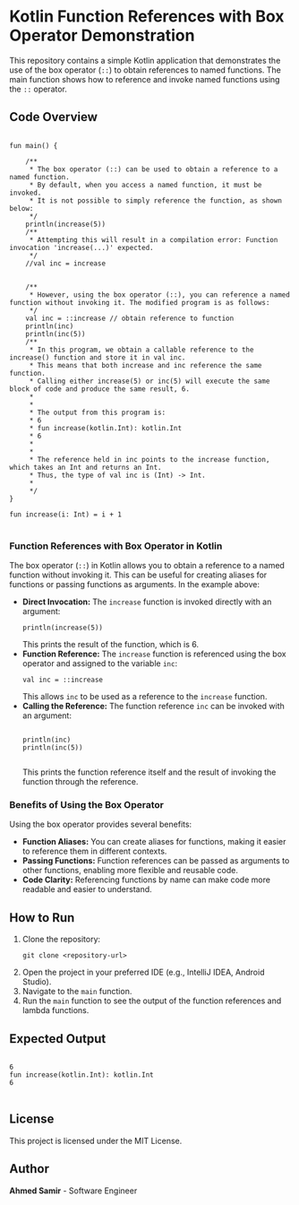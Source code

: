 
<body>

<h1>Kotlin Function References with Box Operator Demonstration</h1>

<p>This repository contains a simple Kotlin application that demonstrates the use of the box operator (<code>::</code>) to obtain references to named functions. The main function shows how to reference and invoke named functions using the <code>::</code> operator.</p>

<h2>Code Overview</h2>

<pre>
<code>
fun main() {

    /**
     * The box operator (::) can be used to obtain a reference to a named function.
     * By default, when you access a named function, it must be invoked.
     * It is not possible to simply reference the function, as shown below:
     */
    println(increase(5))
    /**
     * Attempting this will result in a compilation error: Function invocation 'increase(...)' expected.
     */
    //val inc = increase


    /**
     * However, using the box operator (::), you can reference a named function without invoking it. The modified program is as follows:
     */
    val inc = ::increase // obtain reference to function
    println(inc)
    println(inc(5))
    /**
     * In this program, we obtain a callable reference to the increase() function and store it in val inc.
     * This means that both increase and inc reference the same function.
     * Calling either increase(5) or inc(5) will execute the same block of code and produce the same result, 6.
     *
     *
     * The output from this program is:
     * 6
     * fun increase(kotlin.Int): kotlin.Int
     * 6
     *
     *
     * The reference held in inc points to the increase function, which takes an Int and returns an Int.
     * Thus, the type of val inc is (Int) -> Int.
     *
     */
}

fun increase(i: Int) = i + 1
</code>
</pre>

<h3>Function References with Box Operator in Kotlin</h3>

<p>The box operator (<code>::</code>) in Kotlin allows you to obtain a reference to a named function without invoking it. This can be useful for creating aliases for functions or passing functions as arguments. In the example above:</p>

<ul>
    <li><strong>Direct Invocation:</strong> The <code>increase</code> function is invoked directly with an argument:
        <pre><code>println(increase(5))</code></pre>
        This prints the result of the function, which is 6.
    </li>
    <li><strong>Function Reference:</strong> The <code>increase</code> function is referenced using the box operator and assigned to the variable <code>inc</code>:
        <pre><code>val inc = ::increase</code></pre>
        This allows <code>inc</code> to be used as a reference to the <code>increase</code> function.
    </li>
    <li><strong>Calling the Reference:</strong> The function reference <code>inc</code> can be invoked with an argument:
        <pre><code>
println(inc)
println(inc(5))
        </code></pre>
        This prints the function reference itself and the result of invoking the function through the reference.
    </li>
</ul>

<h3>Benefits of Using the Box Operator</h3>

<p>Using the box operator provides several benefits:</p>

<ul>
    <li><strong>Function Aliases:</strong> You can create aliases for functions, making it easier to reference them in different contexts.</li>
    <li><strong>Passing Functions:</strong> Function references can be passed as arguments to other functions, enabling more flexible and reusable code.</li>
    <li><strong>Code Clarity:</strong> Referencing functions by name can make code more readable and easier to understand.</li>
</ul>

<h2>How to Run</h2>

<ol>
    <li>Clone the repository:
        <pre><code>git clone &lt;repository-url&gt;</code></pre>
    </li>
    <li>Open the project in your preferred IDE (e.g., IntelliJ IDEA, Android Studio).</li>
    <li>Navigate to the <code>main</code> function.</li>
    <li>Run the <code>main</code> function to see the output of the function references and lambda functions.</li>
</ol>

<h2>Expected Output</h2>

<pre>
<code>
6
fun increase(kotlin.Int): kotlin.Int
6
</code>
</pre>

<h2>License</h2>

<p>This project is licensed under the MIT License.</p>

<h2>Author</h2>

<p><strong>Ahmed Samir</strong> - Software Engineer</p>

</body>
</html>
